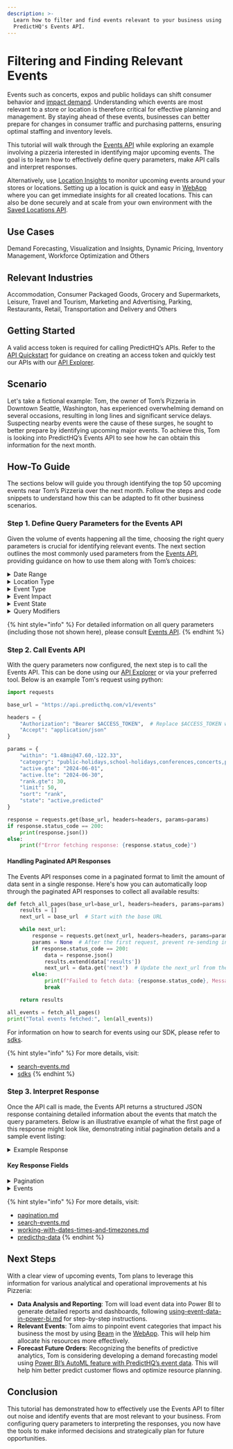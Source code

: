 ```yaml
---
description: >-
  Learn how to filter and find events relevant to your business using
  PredictHQ's Events API.
---
```


# Filtering and Finding Relevant Events

Events such as concerts, expos and public holidays can shift consumer behavior and [impact demand](https://www.predicthq.com/use-cases/demand-forecasting). Understanding which events are most relevant to a store or location is therefore critical for effective planning and management. By staying ahead of these events, businesses can better prepare for changes in consumer traffic and purchasing patterns, ensuring optimal staffing and inventory levels.

This tutorial will walk through the [Events API](https://www.predicthq.com/apis/event-api) while exploring an example involving a pizzeria interested in identifying major upcoming events. The goal is to learn how to effectively define query parameters, make API calls and interpret responses.

Alternatively, use [Location Insights](https://www.predicthq.com/location-insights) to monitor upcoming events around your stores or locations. Setting up a location is quick and easy in [WebApp](https://control.predicthq.com/location-insights) where you can get immediate insights for all created locations. This can also be done securely and at scale from your own environment with the [Saved Locations API](../../../api/saved-locations/).

## Use Cases

Demand Forecasting, Visualization and Insights, Dynamic Pricing, Inventory Management, Workforce Optimization and Others

## Relevant Industries

Accommodation, Consumer Packaged Goods, Grocery and Supermarkets, Leisure, Travel and Tourism, Marketing and Advertising, Parking, Restaurants, Retail, Transportation and Delivery and Others

## Getting Started

A valid access token is required for calling PredictHQ’s APIs. Refer to the [API Quickstart](../../api-quickstart.md) for guidance on creating an access token and quickly test our APIs with our [API Explorer](https://control.predicthq.com/explorer/events).

## Scenario

Let's take a fictional example: Tom, the owner of Tom’s Pizzeria in Downtown Seattle, Washington, has experienced overwhelming demand on several occasions, resulting in long lines and significant service delays. Suspecting nearby events were the cause of these surges, he sought to better prepare by identifying upcoming major events. To achieve this, Tom is looking into PredictHQ’s Events API to see how he can obtain this information for the next month.

## How-To Guide

The sections below will guide you through identifying the top 50 upcoming events near Tom’s Pizzeria over the next month. Follow the steps and code snippets to understand how this can be adapted to fit other business scenarios.

### Step 1. Define Query Parameters for the Events API

Given the volume of events happening all the time, choosing the right query parameters is crucial for identifying relevant events. The next section outlines the most commonly used parameters from the [Events API](../../../api/events/search-events.md), providing guidance on how to use them along with Tom’s choices:

<details>

<summary>Date Range</summary>

Set the date range for the search.

* **Active**: Use the `active` parameter to include all events that are ongoing in the date range.
* **Start**: To focus on the start dates of events, the date range should be set using the `start` parameter.

#### Settings for Tom’s Pizzeria

Tom is interested in events taking place in the month of June 2024. He will configure the search to include active events from June 1st to June 30th, considering the local time zone.&#x20;

```python
params={
   "active.gte": "2024-06-01",
   "active.lte": "2024-06-30",
   "active.tz": "America/Los_Angeles"
   }
```

</details>

<details>

<summary>Location Type</summary>

Define the catchment area for the search. Refer to our [industry recommendations](../industry-specific-event-filters.md#location-type) for which location type to start with.&#x20;

* **Center Point & Radius**: Define a circular area around your store or location by specifying latitude/longitude and a radius using the `within` parameter. The [Suggested Radius API](https://docs.predicthq.com/api/suggested-radius/get-suggested-radius) can assist in identifying an appropriate radius.

- **City, State, Country**: For targeted searches across a predefined area e.g. specific cities, states or countries, use the `place` parameter and provide a place ID. The [Places API](https://docs.predicthq.com/api/places/search-places) can assist in finding correct place IDs.

* **Country-wide**: If your interest spans an entire country, the easiest way is to use the `country` parameter and set it to the res

#### Settings for Tom’s Pizzeria

Tom is keen on monitoring events within close proximity to his pizzeria so he decides to set the search location using the center point and radius approach.

Tom first uses the [Suggested Radius API](../../../api/suggested-radius/get-suggested-radius.md) to establish the optimal search radius (see below for code snippet). The Suggested Radius API recommends a 1.48 mi radius based on typical foot traffic and local demographic data for Food and Beverage/Restaurant industries in urban settings.

```python
params={
  "within": "1.48mi@47.60,-122.33"
  }
```

#### **Suggested Radius**

Tom is in the Food and Beverage/Restaurants industry and the pizzeria is located in Downtown Seattle at (47.60, -122.33).  These are the two parameters for the Suggested Radius API:

```python
import requests

response = requests.get(
  url="https://api.predicthq.com/v1/suggested-radius",
  headers={
    "Authorization": "Bearer $ACCESS_TOKEN",
    "Accept": "application/json"
    },
  params={
    "location.origin": "47.60,-122.33",
    "radius_unit": "mi",
    "industry": "restaurants"
    }
)

print(response.json())
```

```python
{
  "radius": 1.48,
  "radius_unit": "mi",
  "location": {
    "lat": "47.6",
    "lon": "-122.33"
  }
}
```

</details>

<details>

<summary>Event Type</summary>

Select the types of events for the search.

* **Relevant Event Categories**: To identify [event categories](../../predicthq-data/event-categories/) that are most relevant to your location, use [Beam](../../../webapp-support/beam-relevancy-engine/an-overview-of-beam-relevancy-engine.md) in the [WebApp](https://control.predicthq.com/beam) or the [Beam API](../../../api/beam/). Alternatively, start with our [industry recommendations](../industry-specific-event-filters.md#relevant-event-categories) for which categories to start with.

- **Specific Themes**: Use the `phq_label` parameter to focus on particular themes within a category. For example, to find baseball-related events, set `phq_label` to `baseball`.

#### Settings for Tom’s Pizzeria

For a broad initial survey of upcoming events, Tom has chosen to focus on categories that are likely to influence restaurant visits.

```python
params={
  "category": "public-holidays,performing-arts,conferences,concerts,festivals"
  } 
```

Next, Tom plans to use [Beam](../../../webapp-support/beam-relevancy-engine/an-overview-of-beam-relevancy-engine.md) in the [WebApp](https://control.predicthq.com/beam) to help refine these categories further based on actual data-driven insights, tailored to his pizzeria.

</details>

<details>

<summary>Event Impact</summary>

Define the event impact for the search.

* **PHQ Rank**: Use the `rank` parameter to target events based on their [predicted impact](../../predicthq-data/ranks/phq-rank.md), with values ranging from 0 to 100. This is useful for filtering out smaller events, ensuring focus on those likely to impact demand. Set the minimum rank threshold by setting rank.gte based on our [recommended industry minimums](../industry-specific-event-filters.md#minimum-phq-rank).
  * The `rank_level` parameter divides the PHQ Rank into five equal bands, for simplified categorization. Levels range from 1 to 5, where 1 represents minor impact, such as a community workshop, and 5 represents major impact, like the Olympics.

- **Local Rank**: To consider the event's impact on the local area, use `local_rank`, which also ranges from 0 to 100. By considering factors like population density, [Local Rank](../../predicthq-data/ranks/local-rank.md) helps differentiate the impact of similar-sized events in different locations, such as Aspen, Colorado versus New York City.
  * The `local_rank_level` parameter divides Local Rank into five equal bands, for simplified categorization. Levels also range from 1 to 5, with 1 representing minor impact and 5 representing major impact, similar to the PHQ Rank.

* **PHQ Attendance**: For [attendance-based events](../../predicthq-data/event-categories/attendance-based-events.md), impact can be directly measured with `phq_attendance` which is the [number of people predicted to attend an event](../../predicthq-data/predicted-attendance.md).

#### Settings for Tom’s Pizzeria&#x20;

To focus his resources efficiently and avoid spending time on smaller, less impactful events, Tom sets a minimum PHQ rank threshold of 30, which is recommended for his industry.

```python
params={
  "rank.gte": 30
  }
```

</details>

<details>

<summary>Event State</summary>

Track events based on their likelihood of occurring.

* **Event State**: Events classified as `active` by the `state` parameter have confirmed details including start dates and locations, whereas the details of \`predicted\` events are [subject to change](../../predicthq-data/predicted-events.md) as more information becomes available. Events are marked as `deleted` if they are canceled, postponed, or otherwise removed.

Focusing primarily on `active` and `predicted` event states ensures that only events which are relevant and likely to occur are tracked

#### Settings for Tom’s Pizzeria

Tom is interested in all upcoming events in June 2024 and has decided to include `predicted` events as well.

```python
params={
  "state": "active,predicted"
  }
```

</details>

<details>

<summary>Query Modifiers</summary>

Optimize search results with useful parameters.

* **Limit**: Specify the maximum number of events per page to return, managing the volume of results and focusing on the most relevant events. Use the `next` field in the API response to navigate to additional results (refer to [#handling-paginated-api-responses](filtering-and-finding-relevant-events.md#handling-paginated-api-responses "mention") for more details).

- **Sort**: Order the search results according to specific attributes, most commonly event impact such as `rank` or `phq_attendance`, to prioritize high impact events.

#### Settings for Tom’s Pizzeria

Tom is interested in the top 50 upcoming events for June 2024 that could impact his business. He sets the search parameters to not only manage the scope of results but also ensure that the most significant events are returned first.

```python
params={
   "limit": 50,
   "sort": "rank"
   }
```

</details>

{% hint style="info" %}
For detailed information on all query parameters (including those not shown here), please consult [Events API](../../../api/events/).
{% endhint %}

### Step 2. Call Events API

With the query parameters now configured, the next step is to call the Events API. This can be done using our [API Explorer](https://control.predicthq.com/explorer/events) or via your preferred tool. Below is an example Tom's request using python:

```python
import requests

base_url = "https://api.predicthq.com/v1/events"

headers = {
    "Authorization": "Bearer $ACCESS_TOKEN",  # Replace $ACCESS_TOKEN with your actual token
    "Accept": "application/json"
}

params = {
    "within": "1.48mi@47.60,-122.33",
    "category": "public-holidays,school-holidays,conferences,concerts,performing-arts",
    "active.gte": "2024-06-01",
    "active.lte": "2024-06-30",
    "rank.gte": 30,
    "limit": 50,
    "sort": "rank",
    "state": "active,predicted"
}

response = requests.get(base_url, headers=headers, params=params)
if response.status_code == 200:
    print(response.json())
else:
    print(f"Error fetching response: {response.status_code}")
```

#### Handling Paginated API Responses

The Events API responses come in a paginated format to limit the amount of data sent in a single response. Here's how you can automatically loop through the paginated API responses to collect all available results:

```python
def fetch_all_pages(base_url=base_url, headers=headers, params=params):
    results = []
    next_url = base_url  # Start with the base URL

    while next_url:
        response = requests.get(next_url, headers=headers, params=params)
        params = None  # After the first request, prevent re-sending initial parameters
        if response.status_code == 200:
            data = response.json()
            results.extend(data['results'])
            next_url = data.get('next')  # Update the next_url from the 'next' field in the response
        else:
            print(f"Failed to fetch data: {response.status_code}, Message: {response.text}")
            break

    return results

all_events = fetch_all_pages()
print("Total events fetched:", len(all_events))

```

For information on how to search for events using our SDK, please refer to [sdks](../../../integrations/sdks/ "mention").

{% hint style="info" %}
For more details, visit:

* [search-events.md](../../../api/events/search-events.md "mention")
* [sdks](../../../integrations/sdks/ "mention")
{% endhint %}

### Step 3. Interpret Response

Once the API call is made, the Events API returns a structured JSON response containing detailed information about the events that match the query parameters. Below is an illustrative example of what the first page of this response might look like, demonstrating initial pagination details and a sample event listing:

<details>

<summary>Example Response</summary>

```json
{
  "count": 388,
  "overflow": false,
  "next": "https://api.predicthq.com/v1/events/?active.gte=2024-06-01&active.lte=2024-06-30&category=public-holidays%2Cschool-holidays%2Cconferences%2Cconcerts%2Cperforming-arts&limit=50&offset=50&rank.gte=30&sort=rank&state=active%2Cpredicted&within=1.48mi%4047.60%2C-122.33",
  "previous": null,
  "results": [
    {
      "relevance": null,
      "id": "4hFctf3GqQ2MS5qYLW",
      "title": "Itzy",
      "alternate_titles": [
        "ITZY 2ND WORLD TOUR 'BORN TO BE'",
        "ITZY at WAMU Theater",
        "Itzy (Concert)"
      ],
      "description": "",
      "category": "concerts",
      "labels": [
        "concert",
        "music"
      ],
      "rank": 62,
      "local_rank": 77,
      "phq_attendance": 4201,
      "entities": [
        {
          "entity_id": "hckgG3yNMg5PRGsL49pNzK",
          "name": "ITZY",
          "type": "organization"
        },
        {
          "entity_id": "3AedBWTgigZjWx9NhwLsvgU",
          "name": "CenturyLink Field - WaMu Theater",
          "type": "venue",
          "formatted_address": "800 Occidental Avenue South\nSeattle, WA 98134\nUnited States of America"
        }
      ],
      "duration": 0,
      "start": "2024-06-07T03:00:00Z",
      "start_local": "2024-06-06T20:00:00",
      "end": "2024-06-07T03:00:00Z",
      "end_local": "2024-06-06T20:00:00",
      "predicted_end": "2024-06-07T07:10:00Z",
      "predicted_end_local": "2024-06-07T00:10:00",
      "updated": "2024-05-15T18:25:53Z",
      "first_seen": "2024-01-26T02:32:24Z",
      "timezone": "America/Los_Angeles",
      "location": [
        -122.3322862,
        47.5933082
      ],
      "geo": {
        "geometry": {
          "coordinates": [
            -122.3322862,
            47.5933082
          ],
          "type": "Point"
        },
        "placekey": "zzw-223@5x4-4vs-mp9"
      },
      "impact_patterns": [
        {
          "vertical": "accommodation",
          "impact_type": "phq_attendance",
          "impacts": [
            {
              "date_local": "2024-06-05",
              "value": 841,
              "position": "leading"
            },
            {
              "date_local": "2024-06-06",
              "value": 4201,
              "position": "event_day"
            },
            {
              "date_local": "2024-06-07",
              "value": 421,
              "position": "lagging"
            }
          ]
        },
        {
          "vertical": "hospitality",
          "impact_type": "phq_attendance",
          "impacts": [
            {
              "date_local": "2024-06-04",
              "value": 85,
              "position": "leading"
            },
            {
              "date_local": "2024-06-05",
              "value": 1051,
              "position": "leading"
            },
            {
              "date_local": "2024-06-06",
              "value": 4201,
              "position": "event_day"
            },
            {
              "date_local": "2024-06-07",
              "value": 127,
              "position": "lagging"
            }
          ]
        }
      ],
      "scope": "locality",
      "country": "US",
      "place_hierarchies": [
        [
          "6295630",
          "6255149",
          "6252001",
          "5815135",
          "5799783",
          "7174408",
          "5809844"
        ]
      ],
      "state": "active",
      "private": false,
      "predicted_event_spend": 325046,
      "predicted_event_spend_industries": {
        "accommodation": 77435,
        "hospitality": 188904,
        "transportation": 58707
      },
      "phq_labels": [
        {
          "label": "pop",
          "weight": 0.53
        },
        {
          "label": "other",
          "weight": 0.47
        }
      ]
    },
    {
      // More results...
    }
  ]
}
```

</details>

#### Key Response Fields

<details>

<summary>Pagination</summary>

Results are returned in a paginated format, where the number of events per page is determined by your subscription limits. The key fields related to pagination include:

* `count`: The total number of events that match the search criteria.
* `next` and `previous`: URLs that can be used to navigate to the next or previous pages of results, respectively.&#x20;
* `overflow`: If `true`, this indicates more results are available but cannot be reached through normal pagination due to subscription limits. Consider making your search query more specific to reduce the number of results returned.&#x20;

For more comprehensive guidelines on navigating paginated results, refer to [pagination.md](../../../api/overview/pagination.md "mention").

</details>

<details>

<summary>Events</summary>

Events are detailed in the results section of the response, each represented as a JSON block. The amount of information provided for each event can vary depending on the type of event and other factors. A comprehensive guide that covers each available field can be found in [#response-fields](../../../api/events/search-events.md#response-fields "mention"). Common response fields include:

**Dates**

* `start_local`, `end_local`: Indicates the start and end dates of the event in the local time zone. If an end date is not available, it defaults to the start date. For some events where the end date is not available, a [predicted end date](../../predicthq-data/predicted-end-times.md) fills this gap with `predicted_end_local`.
* `start`, `end`, `predicted_end`: Indicates the start, end and predicted end dates in UTC.

**Location**

* `geo`: Includes the latitude/longitude coordinates of the event as well as additional location information which is especially useful for events that cover [an area](../geolocation-guides/working-with-polygons.md) rather than a point, such as parades.&#x20;
* `place_hierarchies`: Lists the [place IDs](../geolocation-guides/understanding-place-hierarchies.md) associated with the event location.
* `country`: Identifies the country where the event takes place.

**Event Descriptors**

* `title`: The name of the event.
* `description`: A brief description of what the event entails, if available.
* `category`: The [type of event](../../predicthq-data/event-categories/), such as concerts or public holidays.
* `phq_labels`: [Tags](../../predicthq-data/labels.md) that classify the event into common themes or topics. Note, `labels` is a legacy field and is no longer maintained.

**Event Impact**

* `rank`: The [predicted impact](../../predicthq-data/ranks/phq-rank.md) of the event based on a globally comparable rank index.
* `local_rank`: The [predicted impact](../../predicthq-data/ranks/local-rank.md) of the event, taking into account the local area.
* `phq_attendance`: The number of people [predicted to attend](../../predicthq-data/predicted-attendance.md) the event, for [attendance-based events](../../predicthq-data/event-categories/attendance-based-events.md).
* `impact_patterns`: The [predicted impact](../../predicthq-data/impact-patterns.md) of how the event affects various industries on days surrounding the event.
* `predicted_event_spend`: The [predicted financial impact](../../predicthq-data/predicted-event-spend.md) of the event on local businesses.

</details>

{% hint style="info" %}
For more details, visit:

* [pagination.md](../../../api/overview/pagination.md "mention")
* [search-events.md](../../../api/events/search-events.md "mention")
* [working-with-dates-times-and-timezones.md](../date-and-time-guides/working-with-dates-times-and-timezones.md "mention")
* [predicthq-data](../../predicthq-data/ "mention")
{% endhint %}

## Next Steps

With a clear view of upcoming events, Tom plans to leverage this information for various analytical and operational improvements at his Pizzeria:

* **Data Analysis and Reporting**: Tom will load event data into Power BI to generate detailed reports and dashboards, following [using-event-data-in-power-bi.md](using-event-data-in-power-bi.md "mention") for step-by-step instructions.
* **Relevant Events**: Tom aims to pinpoint event categories that impact his business the most by using [Beam](../../../webapp-support/beam-relevancy-engine/an-overview-of-beam-relevancy-engine.md) in the [WebApp](https://control.predicthq.com/beam). This will help him allocate his resources more effectively.
* **Forecast Future Orders**: Recognizing the benefits of predictive analytics, Tom is considering developing a demand forecasting model using [Power BI’s AutoML feature with PredictHQ’s event data](../../../integrations/third-party-integrations/integrate-with-a-demand-forecast-in-powerbi.md). This will help him better predict customer flows and optimize resource planning.

## Conclusion

This tutorial has demonstrated how to effectively use the Events API to filter out noise and identify events that are most relevant to your business. From configuring query parameters to interpreting the responses, you now have the tools to make informed decisions and strategically plan for future opportunities.
